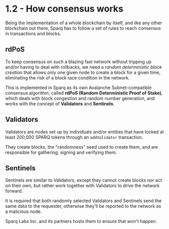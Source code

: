 # 1.2 - How consensus works

Being the implementation of a whole blockchain by itself, and like any other blockchain out there, Sparq has to follow a set of rules to reach consensus in transactions and blocks.

## rdPoS

To keep consensus on such a blazing fast network without tripping up and/or having to deal with rollbacks, we need a *random deterministic block creation* that allows only one given node to create a block for a given time, eliminating the risk of a block race condition in the network.

This is implemented in Sparq as its own Avalanche Subnet-compatible consensus algorithm, called **rdPoS (Random Deterministic Proof of Stake)**, which deals with block congestion and random number generation, and works with the concept of **Validators** and **Sentinels**.

## Validators

Validators are nodes set up by individuals and/or entities that have locked at least 200,000 SPARQ tokens through an `addValidator` transaction.

They create blocks, the "randomness" seed used to create them, and are responsible for gathering, signing and verifying them.

## Sentinels

Sentinels are similar to Validators, except they cannot create blocks nor act on their own, but rather work together with Validators to drive the network forward.

It is required that both randomly selected Validators and Sentinels send the same data to the requester, otherwise they'll be reported to the network as a malicious node.

Sparq Labs Inc. and its partners hosts them to ensure that won't happen.

